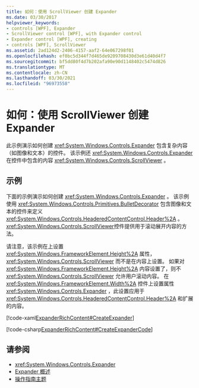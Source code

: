 ```yaml
---
title: 如何：使用 ScrollViewer 创建 Expander
ms.date: 03/30/2017
helpviewer_keywords:
- controls [WPF], Expander
- ScrollViewer control [WPF], with Expander control
- Expander control [WPF], creating
- controls [WPF], ScrollViewer
ms.assetid: 2ad124d2-2406-4157-aaf2-64e067298f01
ms.openlocfilehash: ef0bc5d344f7d465de9209708430d3e61d40d4f7
ms.sourcegitcommit: bf5dd80f4d7b202afa90e90d1148402c5474d826
ms.translationtype: MT
ms.contentlocale: zh-CN
ms.lasthandoff: 03/30/2021
ms.locfileid: "96973558"
---
```

# <a name="how-to-create-an-expander-with-a-scrollviewer"></a>如何：使用 ScrollViewer 创建 Expander
此示例演示如何创建 <xref:System.Windows.Controls.Expander> 包含复杂内容（如图像和文本）的控件。 该示例还 <xref:System.Windows.Controls.Expander> 在控件中包含的内容 <xref:System.Windows.Controls.ScrollViewer> 。  
  
## <a name="example"></a>示例  
 下面的示例演示如何创建 <xref:System.Windows.Controls.Expander> 。 该示例使用 <xref:System.Windows.Controls.Primitives.BulletDecorator> 包含图像和文本的控件来定义 <xref:System.Windows.Controls.HeaderedContentControl.Header%2A> 。 <xref:System.Windows.Controls.ScrollViewer>控件提供用于滚动展开内容的方法。  
  
 请注意，该示例在上设置 <xref:System.Windows.FrameworkElement.Height%2A> 属性， <xref:System.Windows.Controls.ScrollViewer> 而不是在内容上设置。 如果对 <xref:System.Windows.FrameworkElement.Height%2A> 内容设置了，则不 <xref:System.Windows.Controls.ScrollViewer> 允许用户滚动内容。 在 <xref:System.Windows.FrameworkElement.Width%2A> 控件上设置属性 <xref:System.Windows.Controls.Expander> ，此设置应用于 <xref:System.Windows.Controls.HeaderedContentControl.Header%2A> 和扩展的内容。  
  
 [!code-xaml[ExpanderRichContent#CreateExpander](~/samples/snippets/csharp/VS_Snippets_Wpf/ExpanderRichContent/CSharp/Window1.xaml#createexpander)]  
  
 [!code-csharp[ExpanderRichContent#CreateExpanderCode](~/samples/snippets/csharp/VS_Snippets_Wpf/ExpanderRichContent/CSharp/Window1.xaml.cs#createexpandercode)]  
  
## <a name="see-also"></a>请参阅

- <xref:System.Windows.Controls.Expander>
- [Expander 概述](expander-overview.md)
- [操作指南主题](expander-how-to-topics.md)
